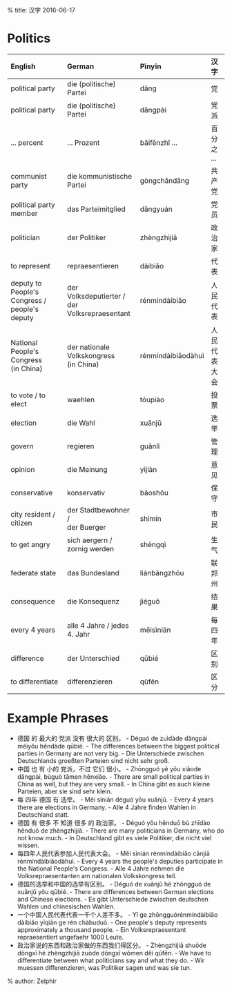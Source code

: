% title: 汉字 2016-06-17

# Politics

| English                                           | German                                            | Pīnyīn             | 汉字         |
|:--------------------------------------------------|:--------------------------------------------------|:-------------------|:-------------|
| political party                                   | die (politische) Partei                           | dǎng               | 党           |
| political party                                   | die (politische) Partei                           | dǎngpài            | 党派         |
| ... percent                                       | ... Prozent                                       | bǎifēnzhī ...      | 百分之 ...   |
| communist party                                   | die kommunistische Partei                         | gòngchǎndǎng       | 共产党       |
| political party member                            | das Parteimitglied                                | dǎngyuán           | 党员         |
| politician                                        | der Politiker                                     | zhèngzhìjiā        | 政治家       |
| to represent                                      | repraesentieren                                   | dàibiǎo            | 代表         |
| deputy to People's Congress /<br> people's deputy | der Volksdeputierter /<br> der Volksrepraesentant | rénmíndàibiǎo      | 人民代表     |
| National People's Congress<br> (in China)         | der nationale Volkskongress<br> (in China)        | rénmíndàibiǎodàhuì | 人民代表大会 |
| to vote / to elect                                | waehlen                                           | tóupiào            | 投票         |
| election                                          | die Wahl                                          | xuǎnjǔ             | 选举         |
| govern                                            | regieren                                          | guǎnlǐ             | 管理         |
| opinion                                           | die Meinung                                       | yìjiàn             | 意见         |
| conservative                                      | konservativ                                       | bǎoshǒu            | 保守         |
| city resident /<br> citizen                       | der Stadtbewohner /<br> der Buerger               | shìmín             | 市民         |
| to get angry                                      | sich aergern /<br> zornig werden                  | shēngqì            | 生气         |
| federate state                                    | das Bundesland                                    | liánbāngzhōu       | 联邦州       |
| consequence                                       | die Konsequenz                                    | jiéguǒ             | 结果         |
| every 4 years                                     | alle 4 Jahre / jedes 4. Jahr                      | měisìnián          | 每四年       |
| difference                                        | der Unterschied                                   | qūbié              | 区别         |
| to differentiate                                  | differenzieren                                    | qūfēn              | 区分         |

# Example Phrases

* 德国 的 最大的 党派 没有 很大的 区别。 - Déguó de zuìdàde dǎngpài méiyǒu hěndàde qūbié. - The differences between the biggest political parties in Germany are not very big. - Die Unterschiede zwischen Deutschlands groeßten Parteien sind nicht sehr groß.
* 中国 也 有 小的 党派，不过 它们 很小。 - Zhōngguó yě yǒu xiǎode dǎngpài, bùguò tāmen hěnxiǎo. - There are small political parties in China as well, but they are very small. - In China gibt es auch kleine Parteien, aber sie sind sehr klein.
* 每 四年 德国 有 选举。 - Měi sìnián déguó yǒu xuǎnjǔ. - Every 4 years there are elections in Germany. - Alle 4 Jahre finden Wahlen in Deutschland statt.
* 德国 有 很多 不 知道 很多 的 政治家。 - Déguó yǒu hěnduō bù zhīdào hěnduō de zhèngzhìjiā. - There are many politicians in Germany, who do not know much. - In Deutschland gibt es viele Politiker, die nicht viel wissen.
* 每四年人民代表参加人民代表大会。 - Měi sìnián rénmíndàibiǎo cānjiā rénmíndàibiǎodàhuì. - Every 4 years the people's deputies participate in the National People's Congress. - Alle 4 Jahre nehmen die Volksrepraesentanten am nationalen Volkskongress teil.
* 德国的选举和中国的选举有区别。 - Déguó de xuǎnjǔ hé zhōngguó de xuǎnjǔ yǒu qūbié. - There are differences between German elections and Chinese elections. - Es gibt Unterschiede zwischen deutschen Wahlen und chinesischen Wahlen.
* 一个中国人民代表代表一千个人差不多。 - Yī ge zhōngguórénmíndàibiǎo dàibiǎo yīqiān ge rén chàbuduō. - One people's deputy represents approximately a thousand people. - Ein Volksrepraesentant repraesentiert ungefaehr 1000 Leute.
* 政治家说的东西和政治家做的东西我们得区分。 - Zhèngzhìjiā shuōde dōngxī hé zhèngzhìjiā zuòde dōngxī wǒmen děi qūfēn. - We have to differentiate between what politicians say and what they do. - Wir muessen differenzieren, was Politiker sagen und was sie tun.

% author: Zelphir
